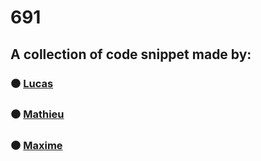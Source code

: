 # 691
## A collection of code snippet made by:
### :black_circle: [Lucas](https://github.com/lucas-gtd)
### :black_circle: [Mathieu](https://github.com/poncemathieu)
### :black_circle: [Maxime](https://github.com/RangoDisco)
